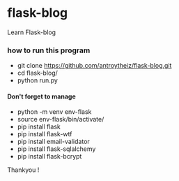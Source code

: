 # flask-blog
Learn Flask-blog 

### how to run this program

  * git clone https://github.com/antroytheiz/flask-blog.git
  * cd flask-blog/
  * python run.py 
  
  #### Don't forget to manage 
  * python -m venv env-flask
  * source env-flask/bin/activate/
  * pip install flask
  * pip install flask-wtf
  * pip install email-validator
  * pip install flask-sqlalchemy
  * pip install flask-bcrypt
  
 Thankyou !
  

